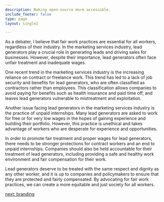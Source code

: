 ```yaml
---
description: Making open-source more accessible.
include_footer: false
type: page
layout: single2

---
```



<p>
As a debater, I believe that fair work practices are essential for all workers, regardless of their industry. In the marketing services industry, lead generators play a crucial role in generating leads and driving sales for businesses. However, despite their importance, lead generators often face unfair treatment and inadequate wages.

One recent trend in the marketing services industry is the increasing reliance on contract or freelance work. This trend has led to a lack of job security and benefits for lead generators, who are often classified as contractors rather than employees. This classification allows companies to avoid paying for benefits such as health insurance and paid time off, and leaves lead generators vulnerable to mistreatment and exploitation.

Another issue facing lead generators in the marketing services industry is the practice of unpaid internships. Many lead generators are asked to work for free or for very low wages in the hopes of gaining experience and building their portfolio. However, this practice is unethical and takes advantage of workers who are desperate for experience and opportunities.

In order to promote fair treatment and proper wages for lead generators, there needs to be stronger protections for contract workers and an end to unpaid internships. Companies should also be held accountable for their treatment of lead generators, including providing a safe and healthy work environment and fair compensation for their work.

Lead generators deserve to be treated with the same respect and dignity as any other worker, and it is up to companies and policymakers to ensure that they are protected and fairly compensated. By advocating for fair work practices, we can create a more equitable and just society for all workers.


<a href="https://workdojos.com/leadgenerator/branding">next: branding</a>

